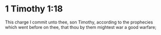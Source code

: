 # 1 Timothy 1:18

This charge I commit unto thee, son Timothy, according to the prophecies which went before on thee, that thou by them mightest war a good warfare;